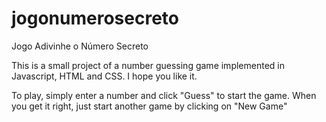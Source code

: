 # jogonumerosecreto
Jogo Adivinhe o Número Secreto

This is a small project of a number guessing game implemented in Javascript, HTML and CSS.
I hope you like it.

To play, simply enter a number and click "Guess" to start the game. When you get it right, just start another game by clicking on "New Game"
